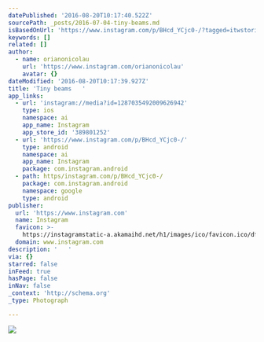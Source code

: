 ```yaml
---
datePublished: '2016-08-20T10:17:40.522Z'
sourcePath: _posts/2016-07-04-tiny-beams.md
isBasedOnUrl: 'https://www.instagram.com/p/BHcd_YCjc0-/?tagged=itwstories'
keywords: []
related: []
author:
  - name: orianonicolau
    url: 'https://www.instagram.com/orianonicolau'
    avatar: {}
dateModified: '2016-08-20T10:17:39.927Z'
title: 'Tiny beams   '
app_links:
  - url: 'instagram://media?id=1287035492009626942'
    type: ios
    namespace: ai
    app_name: Instagram
    app_store_id: '389801252'
  - url: 'https://www.instagram.com/p/BHcd_YCjc0-/'
    type: android
    namespace: ai
    app_name: Instagram
    package: com.instagram.android
  - path: https/instagram.com/p/BHcd_YCjc0-/
    package: com.instagram.android
    namespace: google
    type: android
publisher:
  url: 'https://www.instagram.com'
  name: Instagram
  favicon: >-
    https://instagramstatic-a.akamaihd.net/h1/images/ico/favicon.ico/dfa85bb1fd63.ico
  domain: www.instagram.com
description: '   '
via: {}
starred: false
inFeed: true
hasPage: false
inNav: false
_context: 'http://schema.org'
_type: Photograph

---
```

![   ](https://imgflo.herokuapp.com/graph/vahj1ThiexotieMo/7ddc4c8098aa4befdb446bf8b751a0e6/noop.jpg?input=https%3A%2F%2Fscontent.cdninstagram.com%2Ft51.2885-15%2Fs640x640%2Fsh0.08%2Fe35%2F13531837_151547341920990_377584368_n.jpg%3Fig_cache_key%3DMTI4NzAzNTQ5MjAwOTYyNjk0Mg%253D%253D.2)